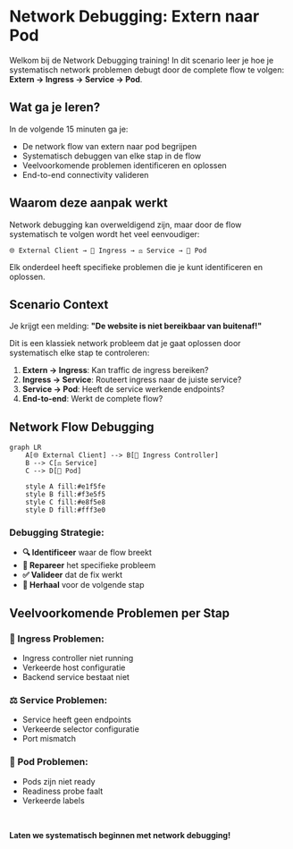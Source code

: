 # Network Debugging: Extern naar Pod

Welkom bij de Network Debugging training! In dit scenario leer je hoe je systematisch network problemen debugt door de complete flow te volgen: **Extern → Ingress → Service → Pod**.

## Wat ga je leren?

In de volgende 15 minuten ga je:
- De network flow van extern naar pod begrijpen
- Systematisch debuggen van elke stap in de flow
- Veelvoorkomende problemen identificeren en oplossen
- End-to-end connectivity valideren

## Waarom deze aanpak werkt

Network debugging kan overweldigend zijn, maar door de flow systematisch te volgen wordt het veel eenvoudiger:

```
🌐 External Client → 🚪 Ingress → ⚖️ Service → 🎯 Pod
```

Elk onderdeel heeft specifieke problemen die je kunt identificeren en oplossen.

## Scenario Context

Je krijgt een melding: **"De website is niet bereikbaar van buitenaf!"**

Dit is een klassiek network probleem dat je gaat oplossen door systematisch elke stap te controleren:

1. **Extern → Ingress**: Kan traffic de ingress bereiken?
2. **Ingress → Service**: Routeert ingress naar de juiste service?
3. **Service → Pod**: Heeft de service werkende endpoints?
4. **End-to-end**: Werkt de complete flow?

## Network Flow Debugging

```mermaid
graph LR
    A[🌐 External Client] --> B[🚪 Ingress Controller]
    B --> C[⚖️ Service]
    C --> D[🎯 Pod]
    
    style A fill:#e1f5fe
    style B fill:#f3e5f5
    style C fill:#e8f5e8
    style D fill:#fff3e0
```

### Debugging Strategie:
- **🔍 Identificeer** waar de flow breekt
- **🔧 Repareer** het specifieke probleem
- **✅ Valideer** dat de fix werkt
- **🔄 Herhaal** voor de volgende stap

## Veelvoorkomende Problemen per Stap

### 🚪 Ingress Problemen:
- Ingress controller niet running
- Verkeerde host configuratie
- Backend service bestaat niet

### ⚖️ Service Problemen:
- Service heeft geen endpoints
- Verkeerde selector configuratie
- Port mismatch

### 🎯 Pod Problemen:
- Pods zijn niet ready
- Readiness probe faalt
- Verkeerde labels

<br>

**Laten we systematisch beginnen met network debugging!**
